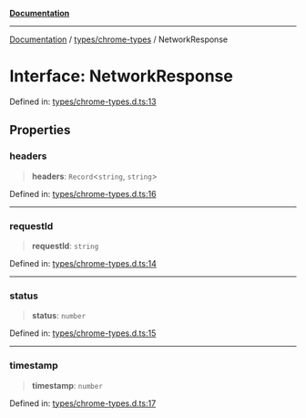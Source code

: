 [**Documentation**](../../../README.md)

***

[Documentation](../../../README.md) / [types/chrome-types](../README.md) / NetworkResponse

# Interface: NetworkResponse

Defined in: [types/chrome-types.d.ts:13](https://github.com/Jason-Vaughan/CLiTS/blob/08dc9183978ffe290c0eea07fbaf407630d61e44/src/types/chrome-types.d.ts#L13)

## Properties

### headers

> **headers**: `Record`\<`string`, `string`\>

Defined in: [types/chrome-types.d.ts:16](https://github.com/Jason-Vaughan/CLiTS/blob/08dc9183978ffe290c0eea07fbaf407630d61e44/src/types/chrome-types.d.ts#L16)

***

### requestId

> **requestId**: `string`

Defined in: [types/chrome-types.d.ts:14](https://github.com/Jason-Vaughan/CLiTS/blob/08dc9183978ffe290c0eea07fbaf407630d61e44/src/types/chrome-types.d.ts#L14)

***

### status

> **status**: `number`

Defined in: [types/chrome-types.d.ts:15](https://github.com/Jason-Vaughan/CLiTS/blob/08dc9183978ffe290c0eea07fbaf407630d61e44/src/types/chrome-types.d.ts#L15)

***

### timestamp

> **timestamp**: `number`

Defined in: [types/chrome-types.d.ts:17](https://github.com/Jason-Vaughan/CLiTS/blob/08dc9183978ffe290c0eea07fbaf407630d61e44/src/types/chrome-types.d.ts#L17)
